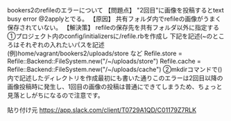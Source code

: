 
bookers2のrefileのエラーについて
【問題点】
"2回目"に画像を投稿するとtext busy error @2applyとでる。
【原因】
共有フォルダ内でrefileの画像がうまく保存されていない。
【解決策】
refileの保存先を共有フォルダ以外に指定する①プロジェクト内のconfig/initializersに/refile.rbを作成し
下記を記述(~のところはそれぞれの入れたいパスを記述　　　　　　                
 (例)home/vagrant/bookers2/uploads/store など
Refile.store = Refile::Backend::FileSystem.new("/~/uploads/store")
Refile.cache = Refile::Backend::FileSystem.new("/~/uploads/cache")
②mkdirコマンドで()内で記述したディレクトリを作成最初にも書いた通りこのエラーは2回目以降の画像投稿時に発生し、1回目の画像の投稿は普通にできてしまうため、ちょっと見落としがちになるので注意です。

貼り付け元  <https://app.slack.com/client/T0729A1QD/C01179Z7RLK>
